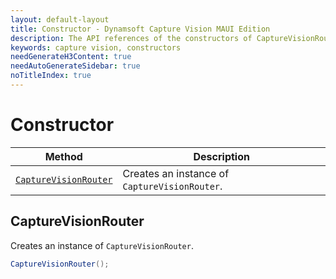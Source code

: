 ```yaml
---
layout: default-layout
title: Constructor - Dynamsoft Capture Vision MAUI Edition
description: The API references of the constructors of CaptureVisionRouter.
keywords: capture vision, constructors
needGenerateH3Content: true
needAutoGenerateSidebar: true
noTitleIndex: true
---
```


# Constructor

| Method | Description |
| ------ | ----------- |
| [`CaptureVisionRouter`](#capturevisionrouter) | Creates an instance of `CaptureVisionRouter`. |

## CaptureVisionRouter

Creates an instance of `CaptureVisionRouter`.

```csharp
CaptureVisionRouter();
```
